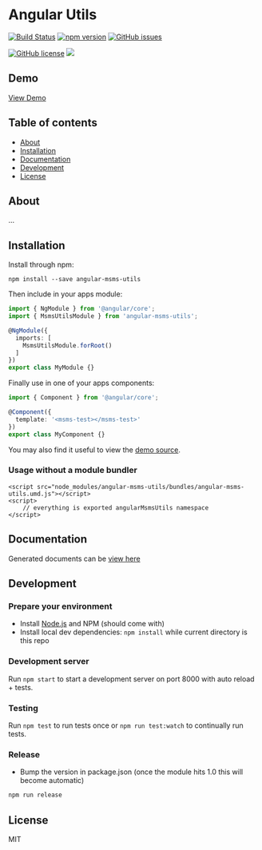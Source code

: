 # Angular Utils
[![Build Status](https://travis-ci.org/sayuthisobri/ng2-msms-utils.svg?branch=master)](https://travis-ci.org/sayuthisobri/ng2-msms-utils)
[![npm version](https://badge.fury.io/js/angular-msms-utils.svg)](http://badge.fury.io/js/angular-msms-utils)
[![GitHub issues](https://img.shields.io/github/issues/sayuthisobri/ng2-msms-utils.svg)](https://github.com/sayuthisobri/ng2-msms-utils/issues)

[![GitHub license](https://img.shields.io/badge/license-MIT-blue.svg)](https://raw.githubusercontent.com/sayuthisobri/ng2-msms-utils/master/LICENSE)
![](https://img.shields.io/badge/msms-jr-blue.svg)

## Demo

[View Demo](https://sayuthisobri.github.io/ng2-msms-utils/demo/)

## Table of contents

- [About](#about)
- [Installation](#installation)
- [Documentation](#documentation)
- [Development](#development)
- [License](#license)

## About

...

## Installation

Install through npm:
```
npm install --save angular-msms-utils
```

Then include in your apps module:

```typescript
import { NgModule } from '@angular/core';
import { MsmsUtilsModule } from 'angular-msms-utils';

@NgModule({
  imports: [
    MsmsUtilsModule.forRoot()
  ]
})
export class MyModule {}
```

Finally use in one of your apps components:
```typescript
import { Component } from '@angular/core';

@Component({
  template: '<msms-test></msms-test>'
})
export class MyComponent {}
```

You may also find it useful to view the [demo source](https://github.com/sayuthisobri/ng2-msms-utils/blob/master/demo/demo.component.ts).

### Usage without a module bundler
```
<script src="node_modules/angular-msms-utils/bundles/angular-msms-utils.umd.js"></script>
<script>
    // everything is exported angularMsmsUtils namespace
</script>
```

## Documentation
Generated documents can be [view here](https://sayuthisobri.github.io/ng2-msms-utils/docs/)

## Development

### Prepare your environment
* Install [Node.js](http://nodejs.org/) and NPM (should come with)
* Install local dev dependencies: `npm install` while current directory is this repo

### Development server
Run `npm start` to start a development server on port 8000 with auto reload + tests.

### Testing
Run `npm test` to run tests once or `npm run test:watch` to continually run tests.

### Release
* Bump the version in package.json (once the module hits 1.0 this will become automatic)
```bash
npm run release
```

## License

MIT
